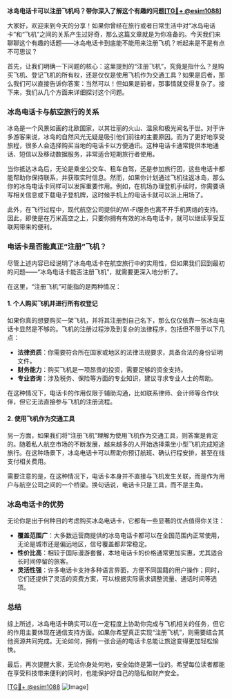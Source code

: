 **冰岛电话卡可以注册飞机吗？带你深入了解这个有趣的问题[[TG💪+ @esim1088](https://t.me/s/esim1088)]**

大家好，欢迎来到今天的分享！如果你曾经在旅行或者日常生活中对“冰岛电话卡”和“飞机”之间的关系产生过好奇，那么这篇文章就是为你准备的。今天我们来聊聊这个有趣的话题——冰岛电话卡到底能不能用来注册飞机？听起来是不是有点不可思议？

首先，让我们明确一下问题的核心：这里提到的“注册飞机”，究竟是指什么？是购买飞机、登记飞机的所有权，还是仅仅是使用飞机作为交通工具？如果是后者，那么我们可以直接告诉你答案：当然可以！但如果是前者，那事情就变得复杂了。接下来，我们从几个方面来详细探讨这个问题。

### 冰岛电话卡与航空旅行的关系

冰岛是一个风景如画的北欧国家，以其壮丽的火山、温泉和极光闻名于世。对于许多游客来说，冰岛的自然风光无疑是吸引他们前往的主要原因。而为了更好地享受旅程，很多人会选择购买当地的电话卡以方便通讯。这种电话卡通常提供本地通话、短信以及移动数据服务，非常适合短期旅行者使用。

当你抵达冰岛后，无论是乘坐公交车、租车自驾，还是参加旅行团，这些电话卡都能帮助你保持联系，并获取实时信息。然而，如果你计划通过飞机往返冰岛，那么你的冰岛电话卡同样可以发挥重要作用。例如，在机场办理登机手续时，你需要填写相关信息或下载电子登机牌，这时候手机上的电话卡就可以派上用场了。

此外，在飞行过程中，现代航空公司提供的Wi-Fi服务也离不开手机网络的支持。因此，即使是在万米高空之上，只要你拥有有效的冰岛电话卡，就可以继续享受互联网带来的便利。

### 电话卡是否能真正“注册”飞机？

尽管上述内容已经说明了冰岛电话卡在航空旅行中的实用性，但如果我们回到最初的问题——“冰岛电话卡能否注册飞机”，就需要更深入地分析了。

在这里，“注册飞机”可能指的是两种情况：

#### 1. 个人购买飞机并进行所有权登记
如果你真的想要购买一架飞机，并将其注册到自己名下，那么仅仅依靠一张冰岛电话卡显然是不够的。飞机的注册过程涉及到复杂的法律程序，包括但不限于以下几点：
- **法律资质**：你需要符合所在国家或地区的法律法规要求，具备合法的身份证明文件。
- **财务能力**：购买飞机是一项昂贵的投资，需要足够的资金支持。
- **专业咨询**：涉及税务、保险等方面的专业知识，建议寻求专业人士的帮助。

在这种情况下，电话卡的作用仅限于辅助沟通，比如联系律师、会计师等合作伙伴，但它无法直接参与飞机的注册流程。

#### 2. 使用飞机作为交通工具
另一方面，如果我们将“注册飞机”理解为使用飞机作为交通工具，则答案是肯定的。随着私人航空市场的不断发展，越来越多的人开始选择乘坐小型飞机完成短途旅行。在这种场景下，冰岛电话卡可以帮助你预订航班、确认行程安排，甚至在线支付相关费用。

需要注意的是，在这种情况下，电话卡本身并不直接与飞机发生关联，而是作为用户与航空公司之间的一个桥梁。换句话说，电话卡只是工具，而不是主角。

### 冰岛电话卡的优势

无论你是出于何种目的考虑购买冰岛电话卡，它都有一些显著的优点值得你关注：

- **覆盖范围广**：大多数运营商提供的冰岛电话卡都可以在全国范围内正常使用，无论是城市还是偏远地区，信号覆盖都非常稳定。
- **性价比高**：相较于国际漫游套餐，本地电话卡的价格通常更加实惠，尤其适合长时间停留的旅客。
- **灵活性强**：许多电话卡支持多种语言界面，方便不同国籍的用户操作；同时，它们还提供了灵活的资费方案，可以根据实际需求调整流量、通话时间等选项。

### 总结

综上所述，冰岛电话卡确实可以在一定程度上协助你完成与飞机相关的任务，但它的作用主要体现在通信支持方面。如果你希望真正实现“注册飞机”，则需要结合其他资源共同完成。无论如何，拥有一张合适的电话卡总能让旅途变得更加轻松愉快。

最后，再次提醒大家，无论你身处何地，安全始终是第一位的。希望每位读者都能在享受科技带来便利的同时，也能保护好自己的隐私和财产安全。

[[TG💪+ @esim1088](https://t.me/s/esim1088) ![Image](https://i.postimg.cc/4NQfJmqS/Snipaste-2025-05-13-00-14-12.png)]